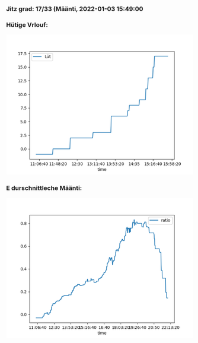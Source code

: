 ### Jitz grad: 17/33 (Määnti, 2022-01-03 15:49:00

### Hütige Vrlouf:
![Graph](Today.png)

### E durschnittleche Määnti:
![Graph](Määnti.png)